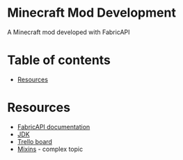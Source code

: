 # Minecraft Mod Development <!-- omit in toc -->
A Minecraft mod developed with FabricAPI

# Table of contents <!-- omit in toc -->
 - [Resources](#resources)

# Resources
 - [FabricAPI documentation](https://fabricmc.net/wiki/start#setup)
 - [JDK](https://adoptium.net)
 - [Trello board](https://trello.com/b/wSrpOa3t/metallicraft)
 - [Mixins](https://github.com/SpongePowered/Mixin/wiki) - complex topic
